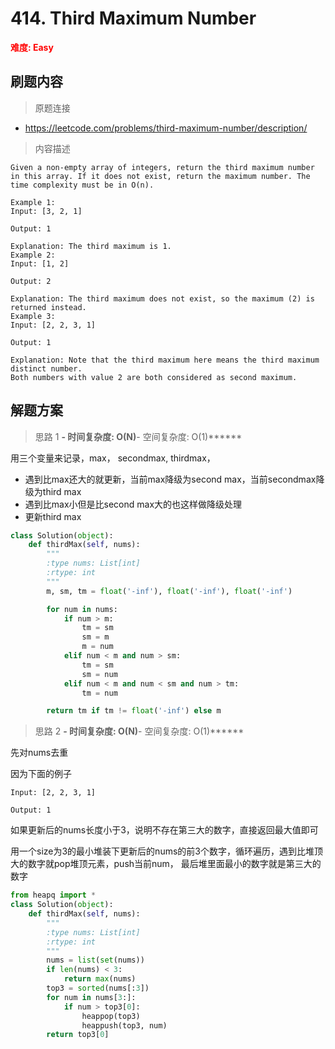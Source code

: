 # 414. Third Maximum Number

**<font color=red>难度: Easy</font>**

## 刷题内容

> 原题连接

* https://leetcode.com/problems/third-maximum-number/description/

> 内容描述

```
Given a non-empty array of integers, return the third maximum number in this array. If it does not exist, return the maximum number. The time complexity must be in O(n).

Example 1:
Input: [3, 2, 1]

Output: 1

Explanation: The third maximum is 1.
Example 2:
Input: [1, 2]

Output: 2

Explanation: The third maximum does not exist, so the maximum (2) is returned instead.
Example 3:
Input: [2, 2, 3, 1]

Output: 1

Explanation: Note that the third maximum here means the third maximum distinct number.
Both numbers with value 2 are both considered as second maximum.
```

## 解题方案

> 思路 1
******- 时间复杂度: O(N)******- 空间复杂度: O(1)******

用三个变量来记录，max， secondmax, thirdmax，

- 遇到比max还大的就更新，当前max降级为second max，当前secondmax降级为third max
- 遇到比max小但是比second max大的也这样做降级处理
- 更新third max




```python
class Solution(object):
    def thirdMax(self, nums):
        """
        :type nums: List[int]
        :rtype: int
        """
        m, sm, tm = float('-inf'), float('-inf'), float('-inf')

        for num in nums:
            if num > m:
                tm = sm
                sm = m 
                m = num
            elif num < m and num > sm:
                tm = sm
                sm = num
            elif num < m and num < sm and num > tm:
                tm = num

        return tm if tm != float('-inf') else m
```


> 思路 2
******- 时间复杂度: O(N)******- 空间复杂度: O(1)******


先对nums去重

因为下面的例子

```
Input: [2, 2, 3, 1]

Output: 1
```

如果更新后的nums长度小于3，说明不存在第三大的数字，直接返回最大值即可

用一个size为3的最小堆装下更新后的nums的前3个数字，循环遍历，遇到比堆顶大的数字就pop堆顶元素，push当前num，
最后堆里面最小的数字就是第三大的数字

```python
from heapq import *
class Solution(object):
    def thirdMax(self, nums):
        """
        :type nums: List[int]
        :rtype: int
        """
        nums = list(set(nums))
        if len(nums) < 3:
            return max(nums)
        top3 = sorted(nums[:3])
        for num in nums[3:]:
            if num > top3[0]:
                heappop(top3)
                heappush(top3, num)
        return top3[0]
```































